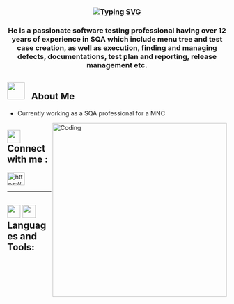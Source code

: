                                                               
<h3 align="center">       
  <a href="https://git.io/typing-svg"><img src="https://readme-typing-svg.demolab.com?font=Fira+Code&size=26&pause=1000&color=49C5F7&width=440&height=60&lines=Biplob Chakma welcomes you!" alt="Typing SVG"/></a>
</h3>  

<h3 align="center"> He is a passionate software testing professional having over 12 years of experience in SQA which include menu tree and test case creation, as well as execution, finding and managing defects, documentations, test plan and reporting, release management etc.</h3>    

<h2>
        <span style='padding-right:10px'><img width="40px" height="40px" src = "https://i.pinimg.com/originals/3f/7e/4e/3f7e4eff7c96e9fe4b8b4b1ff3f7bdb5.gif" ></span>
        <b>About Me</b>
</h2>

<p> 
    <ul>
       <li><span>Currently working as a SQA professional for a MNC</span></li>
    </ul>
</p>


<img alt="Coding" width="400px" align="right" src="coding-boy.gif">  
<h2 style='margin-top:30px'>
        <span><img width="30px" height="30px" src="https://img.icons8.com/clouds/100/000000/contact-card.png"/></span>
        <b>Connect with me :</b>
</h2>
<p align="left">               
<a href="https://www.linkedin.com/in/soumen-baral-846995192/" target="blank"><img align="center" src="https://raw.githubusercontent.com/rahuldkjain/github-profile-readme-generator/master/src/images/icons/Social/linked-in-alt.svg" alt="https://www.linkedin.com/in/biplob-chakma-0a718566/" height="30" width="40"/></a>
</p> 
  <hr> 
  
<h2 style='margin-top:30px'>
        <span style='padding-right:10px'><img width="30px"  height="30px" src="https://img.icons8.com/fluency/48/000000/programming.png"/> <img width="30px" height="30px" src="https://img.icons8.com/office/50/000000/administrative-tools.png"/></span>
        <b>Languages and Tools:</b>
</h2>
